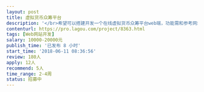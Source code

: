 ```yaml
---                
layout: post       
title: 虚拟货币众筹平台           
description: '</br>希望可以搭建开发一个在线虚拟货币众筹平台web端，功能需和参考网站保持一致，可以及时查看项目众筹进展、在线预览项目简介及白皮书、支付虚拟货币参与项目等等。要求网站兼容性好，能快速及时响应，安全性高</br>'     
contenturl: https://pro.lagou.com/project/8363.html      
tags: [Web网站开发]            
salary: 10000-20000元          
publish_time: '已发布 8 小时'         
start_time: '2018-06-11 08:36:56'           
review: 180人                   
apply: 12人                   
recommend: 5人                   
time_range: 2-4周              
status: 招募中                  
---                 
```

